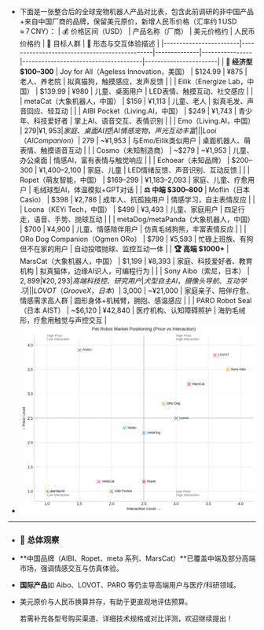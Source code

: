 - 下面是一张整合后的全球宠物机器人产品对比表，包含此前调研的非中国产品+来自中国厂商的品牌，保留美元原价，新增人民币价格（汇率约 1 USD ≈ 7 CNY）：
  | 💰 价格区间（USD）     | 产品名称（厂商）                             | 美元价格约   | 人民币价格约  | 🎯 目标人群                          | 🤖 形态与交互体验描述 |
  |------------------------|----------------------------------------------|--------------|----------------|--------------------------------------|-----------------------|
  | **💸 经济型 $100–300** | Joy for All（Ageless Innovation，美国）      | $124.99      | ¥875           | 老人、养老院                          | 拟真猫狗，触摸感应，发声反馈 |
  |                        | Eilik（Energize Lab，中国）                  | $139.99      | ¥980           | 儿童、桌面用户                        | LED表情、触摸互动、社交感应 |
  |                        | metaCat（大象机器人，中国）                  | $159          | ¥1,113         | 儿童、老人                            | 拟真毛发、声音回应、轻互动 |
  |                        | AIBI Pocket（Living.AI，中国）               | $249          | ¥1,743         | 青少年、科技爱好者                    | 掌上AI、语音交互、表情识别 |
  |                        | Emo（Living.AI，中国）                       | $279          | ¥1,953         | 家庭、桌面AI控                        | AI情感宠物，声光互动丰富 |
  |                        | Looi（AI Companion）                         | ~$279         | ~¥1,953        | 与Emo/Eilik类似用户                   | 桌面机器人、萌表情、触摸语音互动 |
  |                        | Cosmo（未知制造商）                          | ~$279         | ~¥1,953        | 儿童、办公桌面                        | 情感AI，富有表情与触觉响应 |
  |                        | Echoear（未知品牌）                          | $200–300      | ¥1,400–2,100   | 家庭、儿童                            | LED情绪反馈、声音识别、互动反馈 |
  |                        | Ropet（萌友智能，中国）                     | $169–299      | ¥1,183–2,093   | 家庭、儿童、疗愈用户                  | 毛绒球型AI，体温模拟+GPT对话 |
  | **⚖️ 中端 $300–800**  | Moflin（日本 Casio）                         | $398          | ¥2,786         | 成年人、抗孤独用户                    | 情感学习，自主表情反应 |
  |                        | Loona（KEYi Tech，中国）                     | $499          | ¥3,493         | 儿童、家庭用户                        | 四足行走，语音、手势、抛球互动 |
  |                        | metaDog/metaPanda（大象机器人，中国）       | $700          | ¥4,900         | 儿童、情感陪伴用户                    | 仿真毛绒狗熊，丰富表情反应 |
  |                        | ORo Dog Companion（Ogmen ORo）              | $799          | ¥5,593         | 忙碌上班族、有狗但不在家的用户        | 自动投喂抛球、监控互动一体 |
  | **🏆 高端 $1000+**     | MarsCat（大象机器人，中国）                 | $1,199        | ¥8,393         | 家庭、科技爱好者、教育机构            | 拟真猫体，边缘AI识人，可编程行为 |
  |                        | Sony Aibo（索尼，日本）                     | $2,899        | ¥20,293        | 高端科技控、研究用户                  | 犬型自主AI，摄像头导航、互动学习 |
  |                        | LOVOT（Groove X，日本）                     | ~$3,000       | ~¥21,000       | 家庭亲子、陪伴疗愈、情感需求高人群    | 圆形身体+机械臂，拥抱、感温感应 |
  |                        | PARO Robot Seal（日本 AIST）                | ~$6,120       | ¥42,840        | 医疗机构、认知障碍照护                | 海豹毛绒形，疗愈用触觉与声控交互 |
- ![image.png](../assets/image_1750779615255_0.png)
- ---
- ### **🧠 总体观察**
- **中国品牌（AIBI、Ropet、meta 系列、MarsCat）**已覆盖中端及部分高端市场，强调情感交互与仿真体验。
- **国际产品**如 Aibo、LOVOT、PARO 等仍主导高端用户与医疗/科研领域。
- 美元原价与人民币换算并存，有助于更直观地评估预算。
  
  若需补充各型号购买渠道、详细技术规格或对比评测，欢迎继续提出！